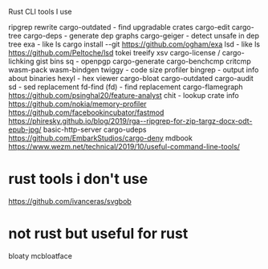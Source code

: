 Rust CLI tools I use

ripgrep
rewrite
cargo-outdated - find upgradable crates
cargo-edit
cargo-tree
cargo-deps - generate dep graphs
cargo-geiger - detect unsafe in dep tree
exa - like ls cargo install --git https://github.com/ogham/exa
lsd - like ls https://github.com/Peltoche/lsd
tokei
treeify
xsv
cargo-license / cargo-lichking
gist
bins
sq - openpgp
cargo-generate
cargo-benchcmp
critcmp
wasm-pack
wasm-bindgen
twiggy - code size profiler
bingrep - output info about binaries
hexyl - hex viewer
cargo-bloat
cargo-outdated
cargo-audit
sd - sed replacement
fd-find (fd) - find replacement
cargo-flamegraph
https://github.com/psinghal20/feature-analyst
chit - lookup crate info
https://github.com/nokia/memory-profiler
https://github.com/facebookincubator/fastmod
https://phiresky.github.io/blog/2019/rga--ripgrep-for-zip-targz-docx-odt-epub-jpg/
basic-http-server
cargo-udeps
https://github.com/EmbarkStudios/cargo-deny
mdbook
https://www.wezm.net/technical/2019/10/useful-command-line-tools/

# rust tools i don't use

https://github.com/ivanceras/svgbob

# not rust but useful for rust

bloaty mcbloatface

